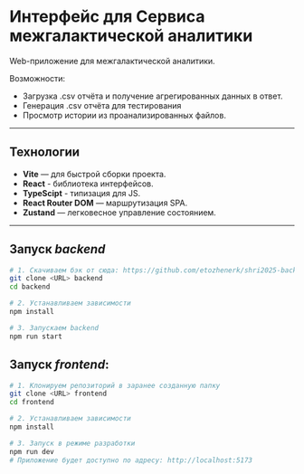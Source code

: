 # Интерфейс для Сервиса межгалактической аналитики

Web-приложение для межгалактической аналитики.

Возможности:
- Загрузка .csv отчёта и получение агрегированных данных в ответ.
- Генерация .csv отчёта для тестирования
- Просмотр истории из проанализированных файлов.

---
## Технологии

- **Vite** — для быстрой сборки проекта.
- **React** - библиотека интерфейсов.
- **TypeScipt** - типизация для JS.
- **React Router DOM** — маршрутизация SPA.
- **Zustand** — легковесное управление состоянием.

---

## Запуск _backend_
```bash
# 1. Скачиваем бэк от сюда: https://github.com/etozhenerk/shri2025-back
git clone <URL> backend
cd backend

# 2. Устанавливаем зависимости
npm install

# 3. Запускаем backend
npm run start
```

## Запуск _frontend_:

```bash
# 1. Клонируем репозиторий в заранее созданную папку
git clone <URL> frontend
cd frontend

# 2. Устанавливаем зависимости
npm install

# 3. Запуск в режиме разработки
npm run dev
# Приложение будет доступно по адресу: http://localhost:5173
```
